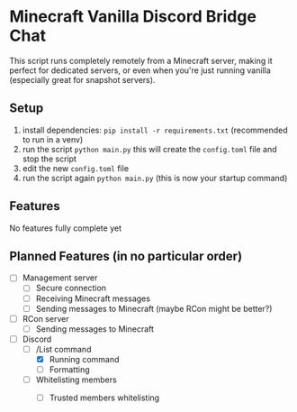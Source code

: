 # Minecraft Vanilla Discord Bridge Chat
This script runs completely remotely from a Minecraft server, making it perfect for dedicated servers, or even when you're just running vanilla (especially great for snapshot servers).

## Setup
1. install dependencies: `pip install -r requirements.txt` (recommended to run in a venv)
2. run the script `python main.py` this will create the `config.toml` file and stop the script
3. edit the new `config.toml` file
4. run the script again `python main.py` (this is now your startup command)

## Features
No features fully complete yet

## Planned Features (in no particular order)
- [ ] Management server
    - [ ] Secure connection
    - [ ] Receiving Minecraft messages
    - [ ] Sending messages to Minecraft (maybe RCon might be better?)

- [ ] RCon server
    - [ ] Sending messages to Minecraft 

- [ ] Discord
    - [ ] /List command
        - [x] Running command
        - [ ] Formatting
    - [ ] Whitelisting members
        - [ ] Trusted members whitelisting



  
